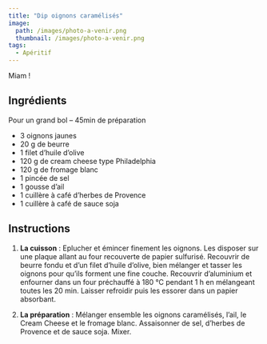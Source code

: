 ```yaml
---
title: "Dip oignons caramélisés"
image: 
  path: /images/photo-a-venir.png
  thumbnail: /images/photo-a-venir.png
tags:
  - Apéritif
---
```

Miam !

## Ingrédients

Pour un grand bol – 45min de préparation

* 3 oignons jaunes
* 20 g de beurre
* 1 filet d’huile d’olive
* 120 g de cream cheese type Philadelphia
* 120 g de fromage blanc
* 1 pincée de sel
* 1 gousse d’ail
* 1 cuillère à café d’herbes de Provence
* 1 cuillère à café de sauce soja


## Instructions

1. **La cuisson** : Eplucher et émincer finement les oignons. Les disposer sur une plaque allant au four recouverte de papier sulfurisé. Recouvrir de beurre fondu et d’un filet d’huile d’olive, bien mélanger et tasser les oignons pour qu’ils forment une fine couche. Recouvrir d’aluminium et enfourner dans un four préchauffé à 180 °C pendant 1 h en mélangeant toutes les 20 min. Laisser refroidir puis les essorer dans un papier absorbant.

2. **La préparation** : Mélanger ensemble les oignons caramélisés, l’ail, le Cream Cheese et le fromage blanc. Assaisonner de sel, d’herbes de Provence et de sauce soja. Mixer.
